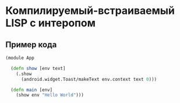 # Компилируемый-встраиваемый LISP с интеропом

## Пример кода

```clojure
(module App

  (defn show [env text]
    (.show 
      (android.widget.Toast/makeText env.context text 0)))

  (defn main [env]
    (show env "Hello World")))
```
